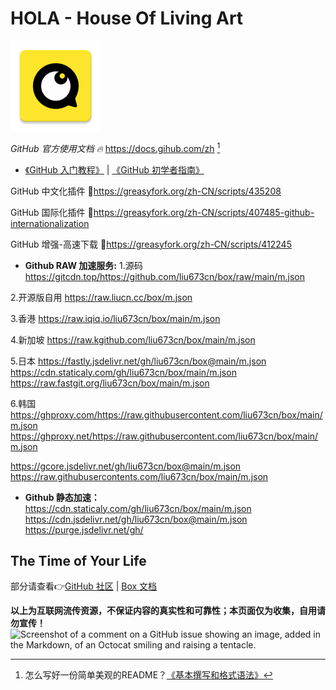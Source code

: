 # HOLA - House Of Living Art
![Hello world~](icon.png)

 *GitHub 官方使用文档 🔥* https://docs.gihub.com/zh [^1]
* [《GitHub 入门教程》](https://github.com/CatOneTwo/GitHub-Tutorial) | [《GitHub 初学者指南》](https://www.githubs.cn/post/what-is-github)

GitHub 中文化插件 🔰https://greasyfork.org/zh-CN/scripts/435208

GitHub 国际化插件 🔰https://greasyfork.org/zh-CN/scripts/407485-github-internationalization

GitHub 增强-高速下载 🔰https://greasyfork.org/zh-CN/scripts/412245

* **Github RAW 加速服务:**
1.源码
https://gitcdn.top/https://github.com/liu673cn/box/raw/main/m.json

2.开源版自用
https://raw.liucn.cc/box/m.json

3.香港
https://raw.iqiq.io/liu673cn/box/main/m.json

4.新加坡
https://raw.kgithub.com/liu673cn/box/main/m.json

5.日本
https://fastly.jsdelivr.net/gh/liu673cn/box@main/m.json
https://cdn.staticaly.com/gh/liu673cn/box/main/m.json
https://raw.fastgit.org/liu673cn/box/main/m.json

6.韩国
https://ghproxy.com/https://raw.githubusercontent.com/liu673cn/box/main/m.json
https://ghproxy.net/https://raw.githubusercontent.com/liu673cn/box/main/m.json

https://gcore.jsdelivr.net/gh/liu673cn/box@main/m.json
https://raw.githubusercontents.com/liu673cn/box/main/m.json

* **Github 静态加速：**
https://cdn.staticaly.com/gh/liu673cn/box/main/m.json
https://cdn.jsdelivr.net/gh/liu673cn/box@main/m.json
https://purge.jsdelivr.net/gh/

## The Time of Your Life
部分请查看👉[GitHub 社区](https://github.com/liu673cn/box) | [Box 文档](http://raw.liucn.cc/box/)

**以上为互联网流传资源，不保证内容的真实性和可靠性；本页面仅为收集，自用请勿宣传！**
![Screenshot of a comment on a GitHub issue showing an image, added in the Markdown, of an Octocat smiling and raising a tentacle.](https://myoctocat.com/assets/images/base-octocat.svg)
[^1]:怎么写好一份简单美观的README？[《基本撰写和格式语法》](https://docs.github.com/zh/get-started/writing-on-github/getting-started-with-writing-and-formatting-on-github/basic-writing-and-formatting-syntax)
